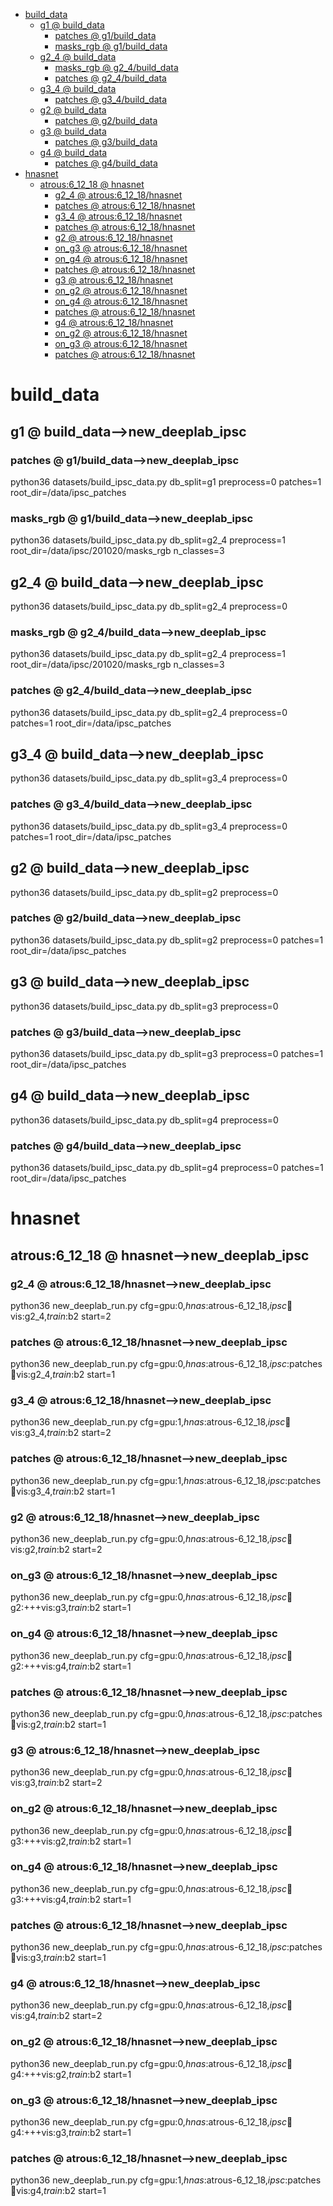 <!-- MarkdownTOC -->

- [build_data](#build_dat_a_)
    - [g1       @ build_data](#g1___build_data_)
        - [patches       @ g1/build_data](#patches___g1_build_dat_a_)
        - [masks_rgb       @ g1/build_data](#masks_rgb___g1_build_dat_a_)
    - [g2_4       @ build_data](#g2_4___build_data_)
        - [masks_rgb       @ g2_4/build_data](#masks_rgb___g2_4_build_dat_a_)
        - [patches       @ g2_4/build_data](#patches___g2_4_build_dat_a_)
    - [g3_4       @ build_data](#g3_4___build_data_)
        - [patches       @ g3_4/build_data](#patches___g3_4_build_dat_a_)
    - [g2       @ build_data](#g2___build_data_)
        - [patches       @ g2/build_data](#patches___g2_build_dat_a_)
    - [g3       @ build_data](#g3___build_data_)
        - [patches       @ g3/build_data](#patches___g3_build_dat_a_)
    - [g4       @ build_data](#g4___build_data_)
        - [patches       @ g4/build_data](#patches___g4_build_dat_a_)
- [hnasnet](#hnasnet_)
    - [atrous:6_12_18       @ hnasnet](#atrous_6_12_18___hnasne_t_)
        - [g2_4       @ atrous:6_12_18/hnasnet](#g2_4___atrous_6_12_18_hnasnet_)
        - [patches       @ atrous:6_12_18/hnasnet](#patches___atrous_6_12_18_hnasnet_)
        - [g3_4       @ atrous:6_12_18/hnasnet](#g3_4___atrous_6_12_18_hnasnet_)
        - [patches       @ atrous:6_12_18/hnasnet](#patches___atrous_6_12_18_hnasnet__1)
        - [g2       @ atrous:6_12_18/hnasnet](#g2___atrous_6_12_18_hnasnet_)
        - [on_g3       @ atrous:6_12_18/hnasnet](#on_g3___atrous_6_12_18_hnasnet_)
        - [on_g4       @ atrous:6_12_18/hnasnet](#on_g4___atrous_6_12_18_hnasnet_)
        - [patches       @ atrous:6_12_18/hnasnet](#patches___atrous_6_12_18_hnasnet__2)
        - [g3       @ atrous:6_12_18/hnasnet](#g3___atrous_6_12_18_hnasnet_)
        - [on_g2       @ atrous:6_12_18/hnasnet](#on_g2___atrous_6_12_18_hnasnet_)
        - [on_g4       @ atrous:6_12_18/hnasnet](#on_g4___atrous_6_12_18_hnasnet__1)
        - [patches       @ atrous:6_12_18/hnasnet](#patches___atrous_6_12_18_hnasnet__3)
        - [g4       @ atrous:6_12_18/hnasnet](#g4___atrous_6_12_18_hnasnet_)
        - [on_g2       @ atrous:6_12_18/hnasnet](#on_g2___atrous_6_12_18_hnasnet__1)
        - [on_g3       @ atrous:6_12_18/hnasnet](#on_g3___atrous_6_12_18_hnasnet__1)
        - [patches       @ atrous:6_12_18/hnasnet](#patches___atrous_6_12_18_hnasnet__4)

<!-- /MarkdownTOC -->

<a id="build_dat_a_"></a>
# build_data

<a id="g1___build_data_"></a>
## g1       @ build_data-->new_deeplab_ipsc

<a id="patches___g1_build_dat_a_"></a>
### patches       @ g1/build_data-->new_deeplab_ipsc
python36 datasets/build_ipsc_data.py db_split=g1 preprocess=0 patches=1 root_dir=/data/ipsc_patches

<a id="masks_rgb___g1_build_dat_a_"></a>
### masks_rgb       @ g1/build_data-->new_deeplab_ipsc
python36 datasets/build_ipsc_data.py db_split=g2_4 preprocess=1  root_dir=/data/ipsc/201020/masks_rgb n_classes=3 

<a id="g2_4___build_data_"></a>
## g2_4       @ build_data-->new_deeplab_ipsc
python36 datasets/build_ipsc_data.py db_split=g2_4 preprocess=0

<a id="masks_rgb___g2_4_build_dat_a_"></a>
### masks_rgb       @ g2_4/build_data-->new_deeplab_ipsc
python36 datasets/build_ipsc_data.py db_split=g2_4 preprocess=1  root_dir=/data/ipsc/201020/masks_rgb n_classes=3 

<a id="patches___g2_4_build_dat_a_"></a>
### patches       @ g2_4/build_data-->new_deeplab_ipsc
python36 datasets/build_ipsc_data.py db_split=g2_4 preprocess=0 patches=1 root_dir=/data/ipsc_patches

<a id="g3_4___build_data_"></a>
## g3_4       @ build_data-->new_deeplab_ipsc
python36 datasets/build_ipsc_data.py db_split=g3_4 preprocess=0
<a id="patches___g3_4_build_dat_a_"></a>
### patches       @ g3_4/build_data-->new_deeplab_ipsc
python36 datasets/build_ipsc_data.py db_split=g3_4 preprocess=0 patches=1 root_dir=/data/ipsc_patches

<a id="g2___build_data_"></a>
## g2       @ build_data-->new_deeplab_ipsc
python36 datasets/build_ipsc_data.py db_split=g2 preprocess=0
<a id="patches___g2_build_dat_a_"></a>
### patches       @ g2/build_data-->new_deeplab_ipsc
python36 datasets/build_ipsc_data.py db_split=g2 preprocess=0 patches=1 root_dir=/data/ipsc_patches

<a id="g3___build_data_"></a>
## g3       @ build_data-->new_deeplab_ipsc
python36 datasets/build_ipsc_data.py db_split=g3 preprocess=0
<a id="patches___g3_build_dat_a_"></a>
### patches       @ g3/build_data-->new_deeplab_ipsc
python36 datasets/build_ipsc_data.py db_split=g3 preprocess=0 patches=1 root_dir=/data/ipsc_patches

<a id="g4___build_data_"></a>
## g4       @ build_data-->new_deeplab_ipsc
python36 datasets/build_ipsc_data.py db_split=g4 preprocess=0

<a id="patches___g4_build_dat_a_"></a>
### patches       @ g4/build_data-->new_deeplab_ipsc
python36 datasets/build_ipsc_data.py db_split=g4 preprocess=0 patches=1 root_dir=/data/ipsc_patches

<a id="hnasnet_"></a>
# hnasnet

<a id="atrous_6_12_18___hnasne_t_"></a>
## atrous:6_12_18       @ hnasnet-->new_deeplab_ipsc

<a id="g2_4___atrous_6_12_18_hnasnet_"></a>
### g2_4       @ atrous:6_12_18/hnasnet-->new_deeplab_ipsc
python36 new_deeplab_run.py cfg=gpu:0,_hnas_:atrous-6_12_18,_ipsc_:train:vis:g2_4,_train_:b2 start=2
<a id="patches___atrous_6_12_18_hnasnet_"></a>
### patches       @ atrous:6_12_18/hnasnet-->new_deeplab_ipsc

python36 new_deeplab_run.py cfg=gpu:0,_hnas_:atrous-6_12_18,_ipsc_:patches:train:vis:g2_4,_train_:b2 start=1

<a id="g3_4___atrous_6_12_18_hnasnet_"></a>
### g3_4       @ atrous:6_12_18/hnasnet-->new_deeplab_ipsc
python36 new_deeplab_run.py cfg=gpu:1,_hnas_:atrous-6_12_18,_ipsc_:train:vis:g3_4,_train_:b2 start=2

<a id="patches___atrous_6_12_18_hnasnet__1"></a>
### patches       @ atrous:6_12_18/hnasnet-->new_deeplab_ipsc

python36 new_deeplab_run.py cfg=gpu:1,_hnas_:atrous-6_12_18,_ipsc_:patches:train:vis:g3_4,_train_:b2 start=1

<a id="g2___atrous_6_12_18_hnasnet_"></a>
### g2       @ atrous:6_12_18/hnasnet-->new_deeplab_ipsc
python36 new_deeplab_run.py cfg=gpu:0,_hnas_:atrous-6_12_18,_ipsc_:train:vis:g2,_train_:b2 start=2

<a id="on_g3___atrous_6_12_18_hnasnet_"></a>
### on_g3       @ atrous:6_12_18/hnasnet-->new_deeplab_ipsc
python36 new_deeplab_run.py cfg=gpu:0,_hnas_:atrous-6_12_18,_ipsc_:train:g2:+++vis:g3,_train_:b2 start=1

<a id="on_g4___atrous_6_12_18_hnasnet_"></a>
### on_g4       @ atrous:6_12_18/hnasnet-->new_deeplab_ipsc
python36 new_deeplab_run.py cfg=gpu:0,_hnas_:atrous-6_12_18,_ipsc_:train:g2:+++vis:g4,_train_:b2 start=1

<a id="patches___atrous_6_12_18_hnasnet__2"></a>
### patches       @ atrous:6_12_18/hnasnet-->new_deeplab_ipsc
python36 new_deeplab_run.py cfg=gpu:0,_hnas_:atrous-6_12_18,_ipsc_:patches:train:vis:g2,_train_:b2 start=1

<a id="g3___atrous_6_12_18_hnasnet_"></a>
### g3       @ atrous:6_12_18/hnasnet-->new_deeplab_ipsc
python36 new_deeplab_run.py cfg=gpu:0,_hnas_:atrous-6_12_18,_ipsc_:train:vis:g3,_train_:b2 start=2

<a id="on_g2___atrous_6_12_18_hnasnet_"></a>
### on_g2       @ atrous:6_12_18/hnasnet-->new_deeplab_ipsc
python36 new_deeplab_run.py cfg=gpu:0,_hnas_:atrous-6_12_18,_ipsc_:train:g3:+++vis:g2,_train_:b2 start=1

<a id="on_g4___atrous_6_12_18_hnasnet__1"></a>
### on_g4       @ atrous:6_12_18/hnasnet-->new_deeplab_ipsc
python36 new_deeplab_run.py cfg=gpu:0,_hnas_:atrous-6_12_18,_ipsc_:train:g3:+++vis:g4,_train_:b2 start=1

<a id="patches___atrous_6_12_18_hnasnet__3"></a>
### patches       @ atrous:6_12_18/hnasnet-->new_deeplab_ipsc
python36 new_deeplab_run.py cfg=gpu:0,_hnas_:atrous-6_12_18,_ipsc_:patches:train:vis:g3,_train_:b2 start=1

<a id="g4___atrous_6_12_18_hnasnet_"></a>
### g4       @ atrous:6_12_18/hnasnet-->new_deeplab_ipsc
python36 new_deeplab_run.py cfg=gpu:0,_hnas_:atrous-6_12_18,_ipsc_:train:vis:g4,_train_:b2 start=2

<a id="on_g2___atrous_6_12_18_hnasnet__1"></a>
### on_g2       @ atrous:6_12_18/hnasnet-->new_deeplab_ipsc
python36 new_deeplab_run.py cfg=gpu:0,_hnas_:atrous-6_12_18,_ipsc_:train:g4:+++vis:g2,_train_:b2 start=1

<a id="on_g3___atrous_6_12_18_hnasnet__1"></a>
### on_g3       @ atrous:6_12_18/hnasnet-->new_deeplab_ipsc
python36 new_deeplab_run.py cfg=gpu:0,_hnas_:atrous-6_12_18,_ipsc_:train:g4:+++vis:g3,_train_:b2 start=1

<a id="patches___atrous_6_12_18_hnasnet__4"></a>
### patches       @ atrous:6_12_18/hnasnet-->new_deeplab_ipsc
python36 new_deeplab_run.py cfg=gpu:1,_hnas_:atrous-6_12_18,_ipsc_:patches:train:vis:g4,_train_:b2 start=1

